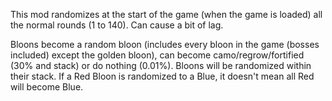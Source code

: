 This mod randomizes at the start of the game (when the game is loaded) all the normal rounds (1 to 140). Can cause a bit of lag.

Bloons become a random bloon (includes every bloon in the game (bosses included) except the golden bloon), can become camo/regrow/fortified (30% and stack) or do nothing (0.01%). 
Bloons will be randomized within their stack. If a Red Bloon is randomized to a Blue, it doesn't mean all Red will become Blue.
